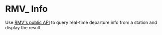 # RMV_ Info

Use [RMV's public API](https://opendata.rmv.de) to query real-time departure info from a station and display the result

